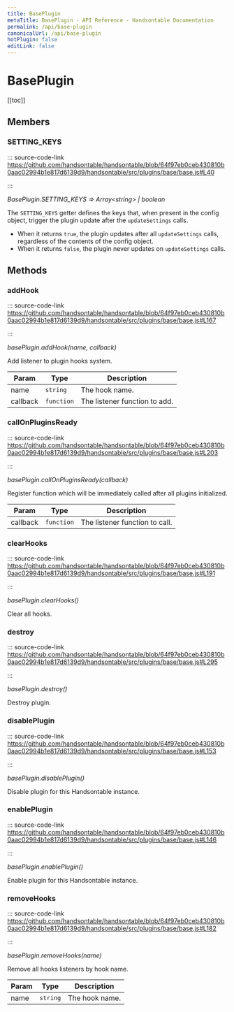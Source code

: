 ```yaml
---
title: BasePlugin
metaTitle: BasePlugin - API Reference - Handsontable Documentation
permalink: /api/base-plugin
canonicalUrl: /api/base-plugin
hotPlugin: false
editLink: false
---
```


# BasePlugin

[[toc]]

## Members

### SETTING_KEYS
  
::: source-code-link https://github.com/handsontable/handsontable/blob/64f97eb0ceb430810b0aac02994b1e817d6139d9/handsontable/src/plugins/base/base.js#L40

:::

_BasePlugin.SETTING\_KEYS ⇒ Array&lt;string&gt; | boolean_

The `SETTING_KEYS` getter defines the keys that, when present in the config object, trigger the plugin update
after the `updateSettings` calls.
- When it returns `true`, the plugin updates after all `updateSettings` calls, regardless of the contents of the
config object.
- When it returns `false`, the plugin never updates on `updateSettings` calls.


## Methods

### addHook
  
::: source-code-link https://github.com/handsontable/handsontable/blob/64f97eb0ceb430810b0aac02994b1e817d6139d9/handsontable/src/plugins/base/base.js#L167

:::

_basePlugin.addHook(name, callback)_

Add listener to plugin hooks system.


| Param | Type | Description |
| --- | --- | --- |
| name | `string` | The hook name. |
| callback | `function` | The listener function to add. |



### callOnPluginsReady
  
::: source-code-link https://github.com/handsontable/handsontable/blob/64f97eb0ceb430810b0aac02994b1e817d6139d9/handsontable/src/plugins/base/base.js#L203

:::

_basePlugin.callOnPluginsReady(callback)_

Register function which will be immediately called after all plugins initialized.


| Param | Type | Description |
| --- | --- | --- |
| callback | `function` | The listener function to call. |



### clearHooks
  
::: source-code-link https://github.com/handsontable/handsontable/blob/64f97eb0ceb430810b0aac02994b1e817d6139d9/handsontable/src/plugins/base/base.js#L191

:::

_basePlugin.clearHooks()_

Clear all hooks.



### destroy
  
::: source-code-link https://github.com/handsontable/handsontable/blob/64f97eb0ceb430810b0aac02994b1e817d6139d9/handsontable/src/plugins/base/base.js#L295

:::

_basePlugin.destroy()_

Destroy plugin.



### disablePlugin
  
::: source-code-link https://github.com/handsontable/handsontable/blob/64f97eb0ceb430810b0aac02994b1e817d6139d9/handsontable/src/plugins/base/base.js#L153

:::

_basePlugin.disablePlugin()_

Disable plugin for this Handsontable instance.



### enablePlugin
  
::: source-code-link https://github.com/handsontable/handsontable/blob/64f97eb0ceb430810b0aac02994b1e817d6139d9/handsontable/src/plugins/base/base.js#L146

:::

_basePlugin.enablePlugin()_

Enable plugin for this Handsontable instance.



### removeHooks
  
::: source-code-link https://github.com/handsontable/handsontable/blob/64f97eb0ceb430810b0aac02994b1e817d6139d9/handsontable/src/plugins/base/base.js#L182

:::

_basePlugin.removeHooks(name)_

Remove all hooks listeners by hook name.


| Param | Type | Description |
| --- | --- | --- |
| name | `string` | The hook name. |


